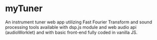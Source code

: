 # myTuner
An instrument tuner web app utilizing Fast Fourier Transform and sound processing tools available with dsp.js module and web audio api (audioWorklet) and with basic front-end fully coded in vanilla JS.
